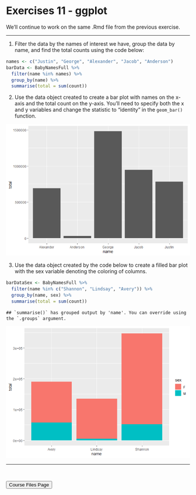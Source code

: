Exercises 11 - ggplot
================

We’ll continue to work on the same .Rmd file from the previous exercise.

<hr>

1.  Filter the data by the names of interest we have, group the data by
    name, and find the total counts using the code below:

``` r
names <- c("Justin", "George", "Alexander", "Jacob", "Anderson")
barData <- BabyNamesFull %>%
  filter(name %in% names) %>% 
  group_by(name) %>%
  summarise(total = sum(count))
```

2.  Use the data object created to create a bar plot with names on the
    x-axis and the total count on the y-axis. You’ll need to specify
    both the x and y variables and change the statistic to “identity” in
    the `geom_bar()` function.

![](Exercises10_BarPlots_Solutions_files/figure-gfm/unnamed-chunk-3-1.png)<!-- -->

3.  Use the data object created by the code below to create a filled bar
    plot with the sex variable denoting the coloring of columns.

``` r
barDataSex <- BabyNamesFull %>%
  filter(name %in% c("Shannon", "Lindsay", "Avery")) %>% 
  group_by(name, sex) %>%
  summarise(total = sum(count))
```

    ## `summarise()` has grouped output by 'name'. You can override using the `.groups` argument.

![](Exercises10_BarPlots_Solutions_files/figure-gfm/unnamed-chunk-5-1.png)<!-- -->
<hr>

<br>

<a href = "https://jbpost2.github.io/Basics-of-R-for-Data-Science-and-Statistics/CourseFiles.html"><button type="button">Course
Files Page</button></a>
